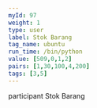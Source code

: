 ```yaml
---
myId: 97
weight: 1
type: user
label: Stok Barang
tag_name: ubuntu
run_time: /bin/python
value: [509,0,1,2]
pairs: [1,30,100,4,200]
tags: [3,5]
---
```

participant Stok Barang

